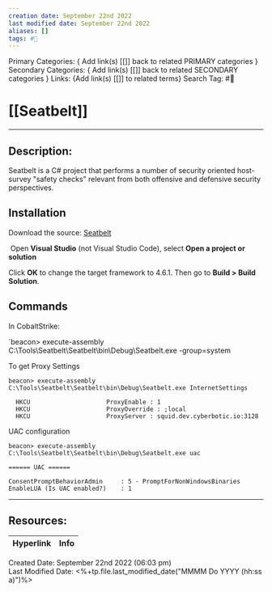 ```yaml
---
creation date: September 22nd 2022
last modified date: September 22nd 2022
aliases: []
tags: #🧰
---
```


Primary Categories: { Add link(s) [[]] back to related PRIMARY categories }
Secondary Categories:  { Add link(s) [[]] back to related SECONDARY categories }
Links: {Add link(s) [[]] to related terms}
Search Tag: #🧰  

# [[Seatbelt]]  
___

## Description:
Seatbelt is a C# project that performs a number of security oriented host-survey "safety checks" relevant from both offensive and defensive security perspectives.

## Installation
Download the source: [Seatbelt](https://github.com/GhostPack/Seatbelt)

 Open **Visual Studio** (not Visual Studio Code), select **Open a project or solution**

Click **OK** to change the target framework to 4.6.1. Then go to **Build > Build Solution**.

## Commands
In CobaltStrike:

`beacon> execute-assembly C:\Tools\Seatbelt\Seatbelt\bin\Debug\Seatbelt.exe -group=system

To get Proxy Settings

```
beacon> execute-assembly C:\Tools\Seatbelt\Seatbelt\bin\Debug\Seatbelt.exe InternetSettings

  HKCU                     ProxyEnable : 1
  HKCU                     ProxyOverride : ;local
  HKCU                     ProxyServer : squid.dev.cyberbotic.io:3128
```

UAC configuration
```
beacon> execute-assembly C:\Tools\Seatbelt\Seatbelt\bin\Debug\Seatbelt.exe uac

====== UAC ======

ConsentPromptBehaviorAdmin     : 5 - PromptForNonWindowsBinaries
EnableLUA (Is UAC enabled?)    : 1
```




___

## Resources:

| Hyperlink | Info |
| --------- | ---- |


Created Date: September 22nd 2022 (06:03 pm)  
Last Modified Date: <%+tp.file.last_modified_date("MMMM Do YYYY (hh:ss a)")%>
